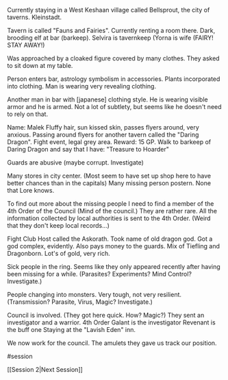 Currently staying in a West Keshaan village called Bellsprout, the city of taverns. Kleinstadt.

Tavern is called "Fauns and Fairies". Currently renting a room there. Dark, brooding elf at bar (barkeep). Selvira is tavernkeep (Yorna is wife (FAIRY! STAY AWAY!)

Was approached by a cloaked figure covered by many clothes. They asked to sit down at my table.

Person enters bar, astrology symbolism in accessories. Plants incorporated into clothing. Man is wearing very revealing clothing.

Another man in bar with [japanese] clothing style. He is wearing visible armor and he is armed. Not a lot of subtlety, but seems like he doesn't need to rely on that.

Name: Malek Fluffy hair, sun kissed skin, passes flyers around, very anxious. Passing around flyers for another tavern called the "Daring Dragon". Fight event, legal grey area. Reward: 15 GP. Walk to barkeep of Daring Dragon and say that I have: "Treasure to Hoarder"

Guards are abusive (maybe corrupt. Investigate)

Many stores in city center. (Most seem to have set up shop here to have better chances than in the capitals) Many missing person postern. None that Lore knows.

To find out more about the missing people I need to find a member of the 4th Order of the Council (Mind of the council.) They are rather rare. All the information collected by local authorities is sent to the 4th Order. (Weird that they don't keep local records...)

Fight Club Host called the Askorath. Took name of old dragon god. Got a god complex, evidently. Also pays money to the guards. Mix of Tiefling and Dragonborn. Lot's of gold, very rich.

Sick people in the ring. Seems like they only appeared recently after having been missing for a while. (Parasites? Experiments? Mind Control? Investigate.)

People changing into monsters. Very tough, not very resilient. (Transmission? Parasite, Virus, Magic? Investigate.)

Council is involved. (They got here quick. How? Magic?) They sent an investigator and a warrior. 4th Order Galant is the investigator Revenant is the buff one Staying at the "Lavish Eden" inn.

We now work for the council. The amulets they gave us track our position.

#session

[[Session 2|Next Session]]
